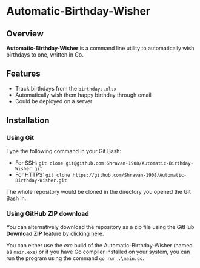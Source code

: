 # Automatic-Birthday-Wisher

## Overview
**Automatic-Birthday-Wisher** is a command line utility to automatically wish birthdays to one, written in Go.


## Features
- Track birthdays from the `birthdays.xlsx`
- Automatically wish them happy birthday through email
- Could be deployed on a server


## Installation
### Using Git
Type the following command in your Git Bash:

- For SSH:
```git clone git@github.com:Shravan-1908/Automatic-Birthday-Wisher.git```
- For HTTPS: ```git clone https://github.com/Shravan-1908/Automatic-Birthday-Wisher.git```

The whole repository would be cloned in the directory you opened the Git Bash in.

### Using GitHub ZIP download
You can alternatively download the repository as a zip file using the GitHub **Download ZIP** feature by clicking [here]().


You can either use the *exe* build of the Automatic-Birthday-Wisher (named as `main.exe`) or if you have Go compiler installed on your system, you can run the program using the command ```go run .\main.go```.